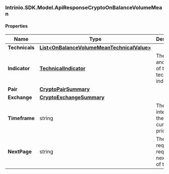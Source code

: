 [//]: # (CLASS:Intrinio.SDK.Model.ApiResponseCryptoOnBalanceVolumeMean)

[//]: # (KIND:object)

### Intrinio.SDK.Model.ApiResponseCryptoOnBalanceVolumeMean
#### Properties

[//]: # (START_DEFINITION)

Name | Type | Description
------------ | ------------- | -------------
**Technicals** | [**List&lt;OnBalanceVolumeMeanTechnicalValue&gt;**](OnBalanceVolumeMeanTechnicalValue.md) |  &nbsp;
**Indicator** | [**TechnicalIndicator**](TechnicalIndicator.md) | The name and symbol of the technical indicator &nbsp;
**Pair** | [**CryptoPairSummary**](CryptoPairSummary.md) |  &nbsp;
**Exchange** | [**CryptoExchangeSummary**](CryptoExchangeSummary.md) |  &nbsp;
**Timeframe** | string | The time interval for the crypto currency prices &nbsp;
**NextPage** | string | The token required to request the next page of the data &nbsp;

[//]: # (END_DEFINITION)


[//]: # (CONTAINED_CLASS:Intrinio.SDK.Model.OnBalanceVolumeMeanTechnicalValue)


[//]: # (CONTAINED_CLASS:Intrinio.SDK.Model.TechnicalIndicator)


[//]: # (CONTAINED_CLASS:Intrinio.SDK.Model.CryptoPairSummary)


[//]: # (CONTAINED_CLASS:Intrinio.SDK.Model.CryptoExchangeSummary)


